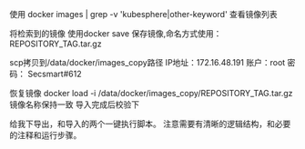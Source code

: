 使用
docker images | grep -v 'kubesphere\|other-keyword' 
查看镜像列表

将检索到的镜像
使用docker save 保存镜像,命名方式使用：REPOSITORY_TAG.tar.gz

scp拷贝到/data/docker/images_copy路径
IP地址：172.16.48.191 账户：root 密码： Secsmart#612

恢复镜像
docker load -i /data/docker/images_copy/REPOSITORY_TAG.tar.gz
镜像名称保持一致
导入完成后校验下

给我下导出，和导入的两个一键执行脚本。
注意需要有清晰的逻辑结构，和必要的注释和运行步骤。